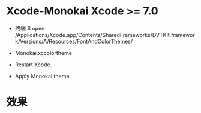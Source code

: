 # Xcode-Monokai Xcode >= 7.0


* 终端 $  open /Applications/Xcode.app/Contents/SharedFrameworks/DVTKit.framework/Versions/A/Resources/FontAndColorThemes/  

*  Monokai.xccolortheme 

*  Restart Xcode.

*  Apply Monokai theme.


# 效果